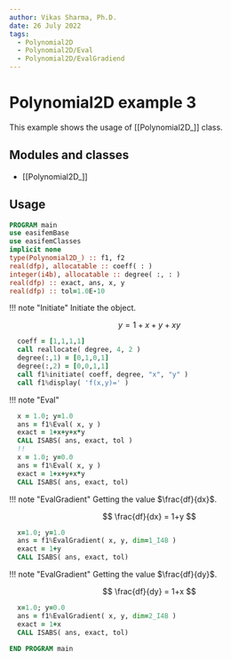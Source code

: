 ```yaml
---
author: Vikas Sharma, Ph.D.
date: 26 July 2022
tags:
  - Polynomial2D
  - Polynomial2D/Eval
  - Polynomial2D/EvalGradiend
---
```


# Polynomial2D example 3

This example shows the usage of [[Polynomial2D_]] class.

## Modules and classes

- [[Polynomial2D_]]

## Usage

```fortran
PROGRAM main
use easifemBase
use easifemClasses
implicit none
type(Polynomial2D_) :: f1, f2
real(dfp), allocatable :: coeff( : )
integer(i4b), allocatable :: degree( :, : )
real(dfp) :: exact, ans, x, y
real(dfp) :: tol=1.0E-10
```

!!! note "Initiate"
Initiate the object.

$$
y=1+x+y+xy
$$

```fortran
  coeff = [1,1,1,1]
  call reallocate( degree, 4, 2 )
  degree(:,1) = [0,1,0,1]
  degree(:,2) = [0,0,1,1]
  call f1%initiate( coeff, degree, "x", "y" )
  call f1%display( 'f(x,y)=' )
```

!!! note "Eval"

```fortran
  x = 1.0; y=1.0
  ans = f1%Eval( x, y )
  exact = 1+x+y+x*y
  CALL ISABS( ans, exact, tol )
  !!
  x = 1.0; y=0.0
  ans = f1%Eval( x, y )
  exact = 1+x+y+x*y
  CALL ISABS( ans, exact, tol)
```

!!! note "EvalGradient"
Getting the value $\frac{df}{dx}$.

$$
\frac{df}{dx} = 1+y
$$

```fortran
  x=1.0; y=1.0
  ans = f1%EvalGradient( x, y, dim=1_I4B )
  exact = 1+y
  CALL ISABS( ans, exact, tol)
```

!!! note "EvalGradient"
Getting the value $\frac{df}{dy}$.

$$
\frac{df}{dy} = 1+x
$$

```fortran
  x=1.0; y=0.0
  ans = f1%EvalGradient( x, y, dim=2_I4B )
  exact = 1+x
  CALL ISABS( ans, exact, tol)
```

```fortran
END PROGRAM main
```
